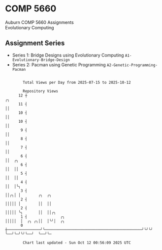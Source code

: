 # COMP 5660
Auburn COMP 5660 Assignments  
Evolutionary Computing

## Assignment Series
- Series 1: Bridge Designs using Evolutionary Computing `A1-Evolutionary-Bridge-Design`
- Series 2: Pacman using Genetic Programming `A2-Genetic-Programming-Pacman`

```

        Total Views per Day from 2025-07-15 to 2025-10-12

        Repository Views
      12 ┼                                                             ╭╮
      11 ┤                                                             ││
      10 ┤                                                             ││
      10 ┤                                                             ││
       9 ┤                                                             ││
       8 ┤                                                             ││
       7 ┤                                                             ││
       6 ┤                                                             ││  ╭╮
       6 ┤                                                             ││  ││
       5 ┤                                                             ││  ││
       4 ┤                                                             ││  │╰╮
       3 ┤                                                             ││╭╮│ │        ╭╮  ╭╮
       2 ┤                                                             │││││ │        ││  ││
       2 ┤                                                             │││││ ╰╮       ││  ││╭╮
       1 ┤               ╭╮                                            │││││  │  ╭╮ ╭╮││  │╰╯│  ╭╮
       0 ┼───────────────╯╰────────────────────────────────────────────╯╰╯╰╯  ╰──╯╰─╯╰╯╰──╯  ╰──╯╰─

        Chart last updated - Sun Oct 12 00:56:09 2025 UTC
        
```
